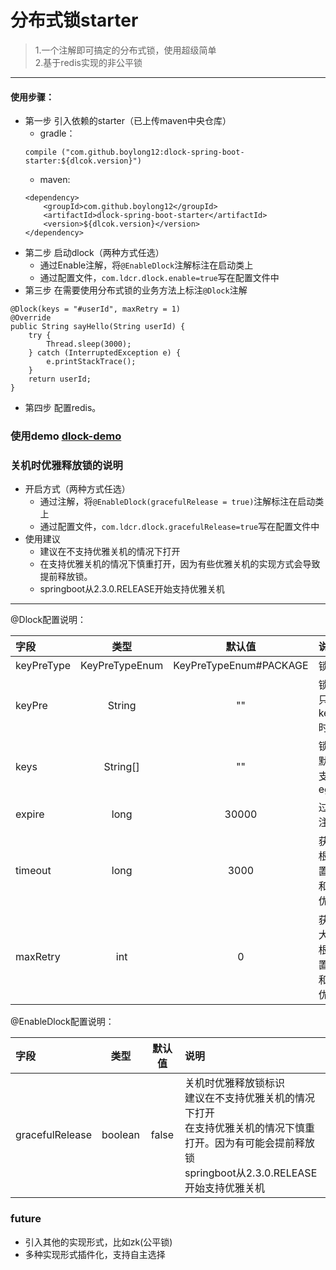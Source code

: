 # 分布式锁starter
>1.一个注解即可搞定的分布式锁，使用超级简单  
>2.基于redis实现的非公平锁
---
#### 使用步骤：
+ 第一步 引入依赖的starter（已上传maven中央仓库）
   + gradle：
   ```
   compile ("com.github.boylong12:dlock-spring-boot-starter:${dlcok.version}")
   ```
   + maven:
   ```
  <dependency>
       <groupId>com.github.boylong12</groupId>
       <artifactId>dlock-spring-boot-starter</artifactId>
       <version>${dlcok.version}</version>
   </dependency>
   ```
+ 第二步 启动dlock（两种方式任选）
  + 通过Enable注解，将```@EnableDlock```注解标注在启动类上
  + 通过配置文件，```com.ldcr.dlock.enable=true```写在配置文件中
+ 第三步 在需要使用分布式锁的业务方法上标注```@Dlock```注解
```
@Dlock(keys = "#userId", maxRetry = 1)
@Override
public String sayHello(String userId) {
    try {
        Thread.sleep(3000);
    } catch (InterruptedException e) {
        e.printStackTrace();
    }
    return userId;
}
```
+ 第四步 配置redis。
### 使用demo  [dlock-demo](dlock-demo)
### 关机时优雅释放锁的说明
+ 开启方式（两种方式任选）
  + 通过注解，将```@EnableDlock(gracefulRelease = true)```注解标注在启动类上
  + 通过配置文件，```com.ldcr.dlock.gracefulRelease=true```写在配置文件中
+ 使用建议
  + 建议在不支持优雅关机的情况下打开
  + 在支持优雅关机的情况下慎重打开，因为有些优雅关机的实现方式会导致提前释放锁。
  + springboot从2.3.0.RELEASE开始支持优雅关机
---
@Dlock配置说明：

|字段|类型|默认值|说明|
|:---|:---:|:---:|:---|
|keyPreType|KeyPreTypeEnum|KeyPreTypeEnum#PACKAGE|锁名称前缀类型
|keyPre|String|""|锁名称的自定义前缀<br>只有keyPreType()=KeyPreTypeEnum#CUSTOM时才有效
|keys|String[]|""|锁名称 <br>默认以全类名为前缀<br>支持spel表达式<br>eg #user.id|
|expire|long|30000|过期时间 单位：毫秒 <br>注意：过期时间一定要大于业务的执行时间|
|timeout|long|3000|获取锁的超时时间 单位：毫秒 <br>根据业务确定。由于会阻塞程序执行，不宜设置过长，尤其是在高并发场景下<br>和maxRetry互斥，两者只会有一个生效 <br>优先级：maxRetry大于timeout|
|maxRetry|int|0|获取锁最大重试次数 <br>大于0才生效 <br>根据业务确定。由于会阻塞程序执行，不宜设置过大，尤其是在高并发场景下 <br>和timeout互斥，两者只会有一个生效 <br>优先级：maxRetry大于timeout|

@EnableDlock配置说明：

|字段|类型|默认值|说明|
|:---|:---:|:---:|:---|
|gracefulRelease|boolean|false|关机时优雅释放锁标识<br>建议在不支持优雅关机的情况下打开<br>在支持优雅关机的情况下慎重打开。因为有可能会提前释放锁<br>springboot从2.3.0.RELEASE开始支持优雅关机
### future
+ 引入其他的实现形式，比如zk(公平锁)
+ 多种实现形式插件化，支持自主选择
